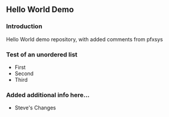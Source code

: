 ## Hello World Demo

### Introduction

Hello World demo repository, with added comments from pfxsys

### Test of an unordered list

* First
* Second
* Third

### Added additional info here...

* Steve's Changes
